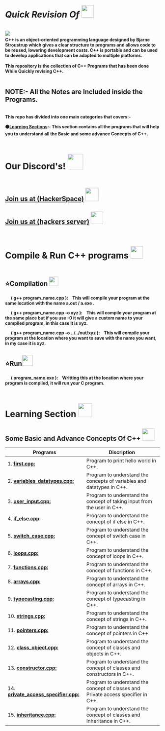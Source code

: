  <h1><b><i>Quick Revision Of </i></b><img src="https://i.imgur.com/L1SttSO.png" height=40px></h1> 
 <br>
<img src="https://i.imgur.com/ktsGcRd.gif" > 
<img src="https://i.imgur.com/wZ2fx8S.gif" height=4px width=100%>
<br><b>
C++ is an object-oriented programming language designed by <b>Bjarne Stroustrup</b> which gives a clear structure to programs and allows code to be reused, lowering development costs. C++ is portable and can be used to develop applications that can be adapted to multiple platforms.<br><br>
This repository is the collection of C++ Programs that has been done While Quickly revising C++.<br><br>

<h2><b>NOTE<b>:- All the Notes are Included inside the Programs. </h2>
<br>
This repo has divided into one main categories that covers:-<br>

⚫<u>Learning Sections</u>:- This section contains all the programs that will help you to understand all the Basic and some advance Concepts of C++. <br>

<b>
<img src="https://i.imgur.com/wZ2fx8S.gif" height=4px width=100%>

# Our Discord's! <img src="https://i.imgur.com/YrfDw86.gif" height=50px>

<img src="https://i.imgur.com/wZ2fx8S.gif" height=5px width=50%>

**[<h2>Join us at (HackerSpace)](https://discord.gg/5PNFxQF2nz)** <img src="https://i.imgur.com/eWIwGMl.png" height=43px>

**[<h2>Join us at (h̲a̲c̲k̲e̲r̲s̲ ̲s̲e̲r̲v̲e̲r̲)](https://discord.gg/5uZjRKHmJQ)** <img src="https://i.imgur.com/ZvJVrUo.gif" height=40px>

<img src="https://i.imgur.com/wZ2fx8S.gif" height=5px width=50%>
</b>
<br>

# Compile & Run C++ programs <img src="https://i.imgur.com/Csp0I6C.gifg" height=40px>

<img src="https://i.imgur.com/wZ2fx8S.gif" height=4px width=100%>

## ⭐Compilation <img src="https://i.imgur.com/bk962Bi.gif" height=30px>

 <img src="https://i.imgur.com/aLhRk4Z.gif" height=12px>&nbsp;&nbsp;<b>( g++ program_name.cpp ):&nbsp;&nbsp;&nbsp;</b> This will compile your program at the same location with the name a.out / a.exe .<br>

 <img src="https://i.imgur.com/aLhRk4Z.gif" height=12px>&nbsp;&nbsp;<b>( g++ program_name.cpp -o xyz ):&nbsp;&nbsp;&nbsp;<b> This will compile your program at the same place but if you use -0 it will give a custom name to your compiled program, in this case it is xyz. <br>

 <img src="https://i.imgur.com/aLhRk4Z.gif" height=12px>&nbsp;&nbsp;<b>( g++ program_name.cpp -o ../../out/xyz ):&nbsp;&nbsp;&nbsp;<b> This will compile your program at the location where you want to save with the name you want, in my case it is xyz.<br>

 ## ⭐Run<img src="https://i.imgur.com/ZTeqcGO.gif" height=35px>

<img src="https://i.imgur.com/aLhRk4Z.gif" height=12px>&nbsp;&nbsp;<b>( program_name.exe ):&nbsp;&nbsp;&nbsp;<b> Writting this at the location where your program is compiled, it will run your C program.

<img src="https://i.imgur.com/wZ2fx8S.gif" height=4px width=100%>

# Learning Section <img src="https://i.imgur.com/ARXvPUn.gif"  height=45px>

## Some Basic and Advance Concepts Of C++ <img src="https://i.imgur.com/VIvdPkP.gif" height=40px>

| Programs                                           |Discription                             |
|----------------------------------------------------|----------------------------------------|
|1. **[first.cpp:](Learning/first.cpp)**| Program to print hello world in C++.|
|2. **[variables_datatypes.cpp:](Learning/variables_datatypes.cpp)**| Program to understand the concepts of variables and datatypes in C++.|
|3. **[user_input.cpp:](Learning/user_input.cpp)**| Program to understand the concept of taking input from the user in C++.|
|4. **[if_else.cpp:](Learning/if_else.cpp)**| Program to understand the concept of if else in C++.|
|5. **[switch_case.cpp:](Learning/switch_case.cpp)**| Program to understand the concept of switch case in C++.|
|6. **[loops.cpp:](Learning/loops.cpp)**| Program to understand the concept of loops in C++.|
|7. **[functions.cpp:](Learning/functions.cpp)**| Program to understand the concept of functions in C++.|
|8. **[arrays.cpp:](Learning/arrays.cpp)**| Program to understand the concept of arrays in C++.|
|9. **[typecasting.cpp:](Learning/typecasting.cpp)**| Program to understand the concept of typecasting in C++.|
|10. **[strings.cpp:](Learning/strings.cpp)**| Program to understand the concept of strings in C++.|
|11. **[pointers.cpp:](Learning/pointers.cpp)**| Program to understand the concept of pointers in C++.|
|12. **[class_object.cpp:](Learning/class_object.cpp)**| Program to understand the concept of classes and objects in C++.|
|13. **[constructor.cpp:](Learning/constructor.cpp)**| Program to understand the concept of classes and constructors in C++.|
|14. **[private_access_specifier.cpp:](Learning/private_access_specifier.cpp)**| Program to understand the concept of classes and Private access specifier in C++.|
|15. **[inheritance.cpp:](Learning/inheritance.cpp)**| Program to understand the concept of classes and Inheritance in C++.|
<br>

